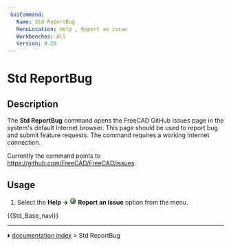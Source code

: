 ```yaml
---
 GuiCommand:
   Name: Std ReportBug
   MenuLocation: Help , Report an issue
   Workbenches: All
   Version: 0.20
---
```


# Std ReportBug

## Description

The **Std ReportBug** command opens the FreeCAD GitHub issues page in the system\'s default Internet browser. This page should be used to report bug and submit feature requests. The command requires a working Internet connection.

Currently the command points to [<https://github.com/FreeCAD/FreeCAD/issues>](https://github.com/FreeCAD/FreeCAD/issues).

## Usage

1.  Select the **Help → <img src="images/Std_ReportBug.svg" width=16px> Report an issue** option from the menu.




 {{Std_Base_navi}}



---
⏵ [documentation index](../README.md) > Std ReportBug

